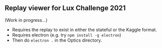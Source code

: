 ## Replay viewer for Lux Challenge 2021

(Work in progress...)

* Requires the replay to exist in either the stateful or the Kaggle format.
* Requires electron (e.g. try `npm install -g electron`)
* Then do `electron .` in the Optics directory.
